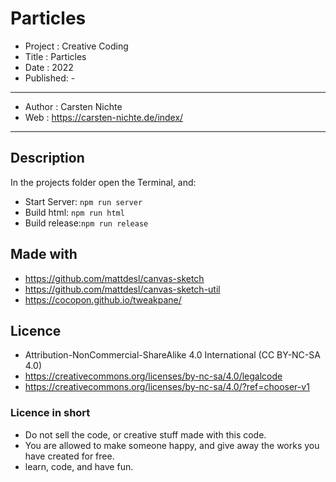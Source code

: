 # Particles

* Project : Creative Coding
* Title : Particles
* Date : 2022
* Published: -

---

* Author : Carsten Nichte
* Web : https://carsten-nichte.de/index/

---

## Description

In the projects folder open the Terminal, and:

* Start Server: `npm run server`
* Build html:   `npm run html`
* Build release:`npm run release`

## Made with 

* https://github.com/mattdesl/canvas-sketch
* https://github.com/mattdesl/canvas-sketch-util
* https://cocopon.github.io/tweakpane/

## Licence

* Attribution-NonCommercial-ShareAlike 4.0 International (CC BY-NC-SA 4.0)
* https://creativecommons.org/licenses/by-nc-sa/4.0/legalcode
* https://creativecommons.org/licenses/by-nc-sa/4.0/?ref=chooser-v1

### Licence in short

* Do not sell the code, or creative stuff made with this code.
* You are allowed to make someone happy, and give away the works you have created for free.
* learn, code, and have fun.